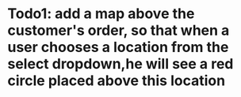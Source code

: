 # Todo1: add a map above the customer's order, so that when a user chooses a location from the select dropdown,he will see a red circle placed above this location

<!-- @AbdelmounimSIFELHAK All the customer data is in the Redux store, you can use the useSelector to select the customer state, and if you need to access a specific customer's data you can write a selector function that takes a customer id value and searches the customers array. There shouldn't be much to need to pass around in props. – -->

